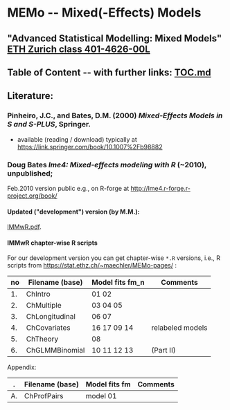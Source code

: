 # MEMo -- Mixed(-Effects) Models
## "Advanced Statistical Modelling: Mixed Models" [ETH Zurich class 401-4626-00L](http://vvz.ethz.ch/Vorlesungsverzeichnis/lerneinheit.view?lang=en&semkez=2022S&ansicht=ALLE&lerneinheitId=157439&)
## Table of Content -- with further links: [__TOC.md__](TOC.md)

## Literature:

### Pinheiro, J.C., and Bates, D.M. (2000) *Mixed-Effects Models in S and S-PLUS*, Springer.
- available (reading / download) typically at https://link.springer.com/book/10.1007%2Fb98882

### Doug Bates *lme4: Mixed-effects modeling with R* (~2010), unpublished;
 Feb.2010 version public e.g., on R-forge at http://lme4.r-forge.r-project.org/book/
#### Updated ("development") version (by M.M.):
 [lMMwR.pdf](https://stat.ethz.ch/~maechler/MEMo-pages/lMMwR.pdf).
#### lMMwR chapter-wise R scripts
For our development version you can get chapter-wise `*.R` versions, i.e., R scripts from
https://stat.ethz.ch/~maechler/MEMo-pages/ :
<!-- MM update: (cd  ~/Vorl/MEMo/lMMwR-devel/ ; ./0-do-web ==> ~/www/MEMo-pages/
 synchronize the scheme below w/
 ~/Vorl/MEMo/lMMwR-devel/lMMwR.Rnw
 --------------------------------- -->

no | Filename (base) | Model fits fm_n | Comments
---| --------------- | --------------- | --------
 1.| ChIntro         | 01 02           |
 2.| ChMultiple      | 03 04 05        |
 3.| ChLongitudinal  | 06 07           |
 4.| ChCovariates    | 16 17 09 14     | relabeled models
 5.| ChTheory        | 08              |
 6.| ChGLMMBinomial  | 10 11 12 13     | (Part II)


Appendix:

.  | Filename (base) | Model fits fm<n> | Comments
---| --------------- | ---------------- | --------
A. | ChProfPairs     | model 01         |




